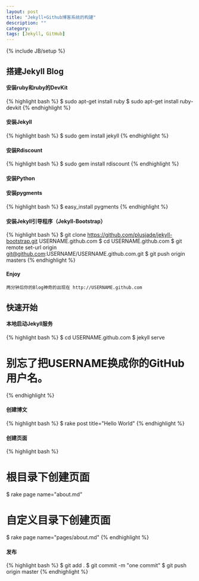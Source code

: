 ```yaml
---
layout: post
title: "Jekyll+Github博客系统的构建"
description: ""
category: 
tags: [Jekyll, GitHub]
---
```

{% include JB/setup %}

## 搭建Jekyll Blog
#### 安装ruby和ruby的DevKit
{% highlight bash %}
$ sudo apt-get install ruby
$ sudo apt-get install ruby-devkit
{% endhighlight %}
#### 安装Jekyll
{% highlight bash %}
$ sudo gem install jekyll
{% endhighlight %}
#### 安装Rdiscount
{% highlight bash %}
$ sudo gem install rdiscount
{% endhighlight %}
#### 安装Python
#### 安装pygments
{% highlight bash %}
$ easy_install pygments
{% endhighlight %}
#### 安装Jekyll引导程序（Jekyll-Bootstrap）
{% highlight bash %}
$ git clone https://github.com/plusjade/jekyll-bootstrap.git USERNAME.github.com
$ cd USERNAME.github.com
$ git remote set-url origin git@github.com:USERNAME/USERNAME.github.com.git
$ git push origin masters
{% endhighlight %}
#### Enjoy

	两分钟后你的Blog神奇的出现在 http://USERNAME.github.com

## 快速开始
#### 本地启动Jekyll服务
{% highlight bash %}
$ cd USERNAME.github.com 
$ jekyll serve
# 别忘了把USERNAME换成你的GitHub用户名。
{% endhighlight %}

#### 创建博文
{% highlight bash %}
$ rake post title="Hello World"
{% endhighlight %}

#### 创建页面
{% highlight bash %}
# 根目录下创建页面
$ rake page name="about.md"
# 自定义目录下创建页面
$ rake page name="pages/about.md"
{% endhighlight %}

#### 发布
{% highlight bash %}
$ git add .
$ git commit -m "one commit"
$ git push origin master
{% endhighlight %}
 